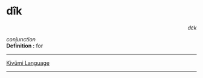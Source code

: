 
# dîk

<div align="right"><i>dɛ̃k</i></div>

*conjunction*  
**Definition :** for  

---

[Kivümi Language](../README.md)

---
